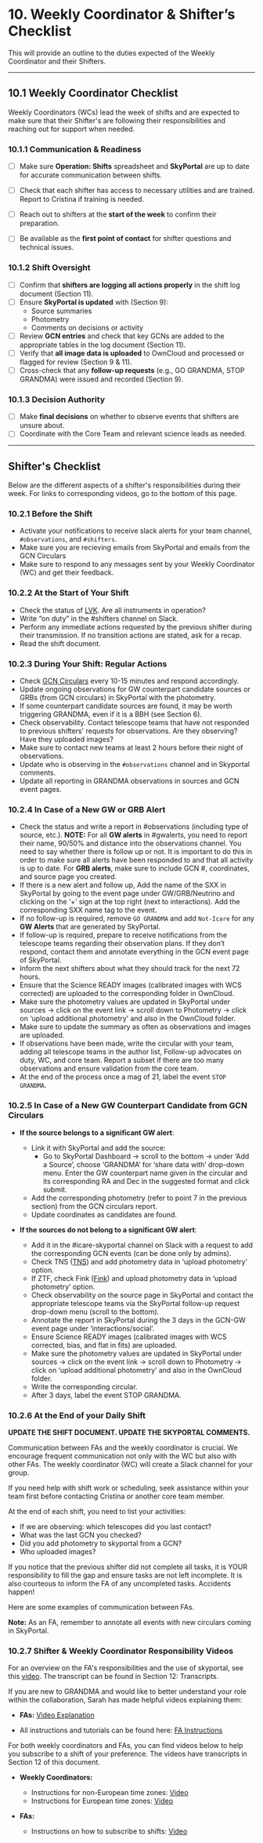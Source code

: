 # 10. Weekly Coordinator & Shifter’s Checklist

This will provide an outline to the duties expected of the Weekly Coordinator and their Shifters. 

---

## 10.1 Weekly Coordinator Checklist

Weekly Coordinators (WCs) lead the week of shifts and are expected to make sure that their Shifter's are following their responsibilities and reaching out for support when needed. 

### 10.1.1 Communication & Readiness

- [ ] Make sure **Operation: Shifts** spreadsheet and **SkyPortal** are up to date for accurate communication between shifts.
- [ ] Check that each shifter has access to necessary utilities and are trained. Report to Cristina if training is needed. 
- [ ] Reach out to shifters at the **start of the week** to confirm their preparation.
- [ ] Be available as the **first point of contact** for shifter questions and technical issues.


### 10.1.2 Shift Oversight

- [ ] Confirm that **shifters are logging all actions properly** in the shift log document (Section 11).
- [ ] Ensure **SkyPortal is updated** with (Section 9):
  - Source summaries
  - Photometry
  - Comments on decisions or activity
- [ ] Review **GCN entries** and check that key GCNs are added to the appropriate tables in the log document (Section 11).
- [ ] Verify that **all image data is uploaded** to OwnCloud and processed or flagged for review (Section 9 & 11).
- [ ] Cross-check that any **follow-up requests** (e.g., GO GRANDMA, STOP GRANDMA) were issued and recorded (Section 9).

### 10.1.3 Decision Authority

- [ ] Make **final decisions** on whether to observe events that shifters are unsure about.
- [ ] Coordinate with the Core Team and relevant science leads as needed.

---

## Shifter's Checklist

Below are the different aspects of a shifter's responsibilities during their week. For links to corresponding videos, go to the bottom of this page.

### 10.2.1 Before the Shift
- Activate your notifications to receive slack alerts for your team channel, `#observations`, and `#shifters`.
- Make sure you are recieving emails from SkyPortal and emails from the GCN Circulars
- Make sure to respond to any messages sent by your Weekly Coordinator (WC) and get their feedback.

### 10.2.2 At the Start of Your Shift
- Check the status of [LVK](https://online.igwn.org/grafana/public-dashboards/1a0efabe65384a7287abfcc1996e4c4d?orgld=1&refresh=5s&orgId=1). Are all instruments in operation?
- Write “on duty” in the #shifters channel on Slack.
- Perform any immediate actions requested by the previous shifter during their transmission. If no transition actions are stated, ask for a recap.
- Read the shift document. 

### 10.2.3 During Your Shift: Regular Actions
- Check [GCN Circulars](https://gcn.nasa.gov/circulars) every 10-15 minutes and respond accordingly. 
- Update ongoing observations for GW counterpart candidate sources or GRBs (from GCN circulars) in SkyPortal with the photometry.
- If some counterpart candidate sources are found, it may be worth triggering GRANDMA, even if it is a BBH (see Section 6).
- Check observability. Contact telescope teams that have not responded to previous shifters' requests for observations. Are they observing? Have they uploaded images?
- Make sure to contact new teams at least 2 hours before their night of observations. 
- Update who is observing in the `#observations` channel and in Skyportal comments.
- Update all reporting in GRANDMA observations in sources and GCN event pages.

### 10.2.4 In Case of a New GW or GRB Alert
- Check the status and write a report in #observations (including type of source, etc.). **NOTE:** For all **GW alerts** in #gwalerts, you need to report their name, 90/50% and distance into the observations channel. You need to say whether there is follow up or not. It is important to do this in order to make sure all alerts have been responded to and that all activity is up to date. For **GRB alerts**, make sure to include GCN #, coordinates, and source page you created.
- If there is a new alert and follow up, Add the name of the SXX in SkyPortal by going to the event page under GW/GRB/Neutrino and clicking on the ‘+’ sign at the top right (next to interactions). Add the corresponding SXX name tag to the event.
- If no follow-up is required, remove `GO GRANDMA` and add `Not-Icare` for any **GW Alerts** that are generated by SkyPortal.
- If follow-up is required, prepare to receive notifications from the telescope teams regarding their observation plans. If they don’t respond, contact them and annotate everything in the GCN event page of SkyPortal.
- Inform the next shifters about what they should track for the next 72 hours.
- Ensure that the Science READY images (calibrated images with WCS corrected) are uploaded to the corresponding folder in OwnCloud.
- Make sure the photometry values are updated in SkyPortal under sources -> click on the event link -> scroll down to Photometry -> click on ‘upload additional photometry’ and also in the OwnCloud folder.
- Make sure to update the summary as often as observations and images are uploaded.
- If observations have been made, write the circular with your team, adding all telescope teams in the author list, Follow-up advocates on duty, WC, and core team. Report a subset if there are too many observations and ensure validation from the core team.
- At the end of the process once a mag of 21, label the event `STOP GRANDMA`.

### 10.2.5 In Case of a New GW Counterpart Candidate from GCN Circulars
- **If the source belongs to a significant GW alert**:
  - Link it with SkyPortal and add the source:
    - Go to SkyPortal Dashboard -> scroll to the bottom -> under ‘Add a Source’, choose ‘GRANDMA’ for ‘share data with’ drop-down menu. Enter the GW counterpart name given in the circular and its corresponding RA and Dec in the suggested format and click submit.
  - Add the corresponding photometry (refer to point 7 in the previous section) from the GCN circulars report.
  - Update coordinates as candidates are found. 

- **If the sources do not belong to a significant GW alert**:
  - Add it in the #icare-skyportal channel on Slack with a request to add the corresponding GCN events (can be done only by admins).
  - Check TNS ([TNS](https://www.wis-tns.org/)) and add photometry data in ‘upload photometry’ option.
  - If ZTF, check Fink ([Fink](https://fink-portal.org/)) and upload photometry data in ‘upload photometry’ option.
  - Check observability on the source page in SkyPortal and contact the appropriate telescope teams via the SkyPortal follow-up request drop-down menu (scroll to the bottom).
  - Annotate the report in SkyPortal during the 3 days in the GCN-GW event page under ‘interactions/social’.
  - Ensure Science READY images (calibrated images with WCS corrected, bias, and flat in fits) are uploaded.
  - Make sure the photometry values are updated in SkyPortal under sources -> click on the event link -> scroll down to Photometry -> click on ‘upload additional photometry’ and also in the OwnCloud folder.
  - Write the corresponding circular.
  - After 3 days, label the event STOP GRANDMA.

### 10.2.6 At the End of your Daily Shift

**UPDATE THE SHIFT DOCUMENT. UPDATE THE SKYPORTAL COMMENTS.**

Communication between FAs and the weekly coordinator is crucial. We encourage frequent communication not only with the WC but also with other FAs. The weekly coordinator (WC) will create a Slack channel for your group.

If you need help with shift work or scheduling, seek assistance within your team first before contacting Cristina or another core team member. 

At the end of each shift, you need to list your activities: 
- If we are observing: which telescopes did you last contact?
- What was the last GCN you checked?
- Did you add photometry to skyportal from a GCN?
- Who uploaded images? 

If you notice that the previous shifter did not complete all tasks, it is YOUR responsibility to fill the gap and ensure tasks are not left incomplete. It is also courteous to inform the FA of any uncompleted tasks. Accidents happen!

Here are some examples of communication between FAs. 

**Note:** As an FA, remember to annotate all events with new circulars coming in SkyPortal.

### 10.2.7 Shifter & Weekly Coordinator Responsibility Videos

For an overview on the FA's responsibilities and the use of skyportal, see this [video](https://www.youtube.com/watch?v=_N7fgiPfiXA). The transcript can be found in Section 12: Transcripts. 

If you are new to GRANDMA and would like to better understand your role within the collaboration, Sarah has made helpful videos explaining them:

- **FAs:** [Video Explanation](https://www.youtube.com/watch?v=3LtLRkEGx0w)

- All instructions and tutorials can be found here: [FA Instructions](https://forge.in2p3.fr/projects/grandma/wiki/FAinstruction_)

For both weekly coordinators and FAs, you can find videos below to help you subscribe to a shift of your preference. The videos have transcripts in Section 12 of this document.

- **Weekly Coordinators:**
  - Instructions for non-European time zones: [Video](https://www.youtube.com/watch?v=LPvvChG1Lg8)
  - Instructions for European time zones: [Video](https://www.youtube.com/watch?v=9L1OJ77OI_I)

- **FAs:**
  - Instructions on how to subscribe to shifts: [Video](https://www.youtube.com/watch?v=0QNlvaGl7XY)
